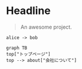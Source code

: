 # Headline

> An awesome project.

```plantuml
alice -> bob
```

```mermaid
graph TB
top["トップページ"]
top --> about["会社について"]
```
